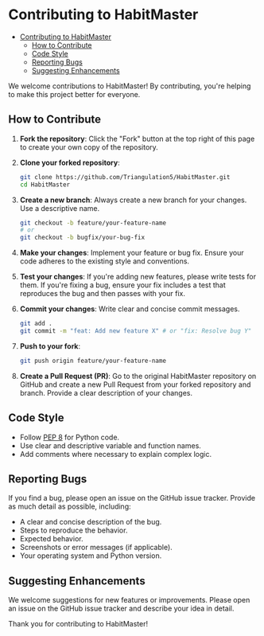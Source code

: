 # Contributing to HabitMaster

<!--toc:start-->
- [Contributing to HabitMaster](#contributing-to-habitmaster)
  - [How to Contribute](#how-to-contribute)
  - [Code Style](#code-style)
  - [Reporting Bugs](#reporting-bugs)
  - [Suggesting Enhancements](#suggesting-enhancements)
<!--toc:end-->

We welcome contributions to HabitMaster! By contributing, you're helping to make this project better for everyone.

## How to Contribute

1.  **Fork the repository**:
    Click the "Fork" button at the top right of this page to create your own copy of the repository.

2.  **Clone your forked repository**:
    ```bash
    git clone https://github.com/Triangulation5/HabitMaster.git
    cd HabitMaster
    ```

3.  **Create a new branch**:
    Always create a new branch for your changes. Use a descriptive name.
    ```bash
    git checkout -b feature/your-feature-name
    # or
    git checkout -b bugfix/your-bug-fix
    ```

4.  **Make your changes**:
    Implement your feature or bug fix. Ensure your code adheres to the existing style and conventions.

5.  **Test your changes**:
    If you're adding new features, please write tests for them. If you're fixing a bug, ensure your fix includes a test that reproduces the bug and then passes with your fix.

6.  **Commit your changes**:
    Write clear and concise commit messages.
    ```bash
    git add .
    git commit -m "feat: Add new feature X" # or "fix: Resolve bug Y"
    ```

7.  **Push to your fork**:
    ```bash
    git push origin feature/your-feature-name
    ```

8.  **Create a Pull Request (PR)**:
    Go to the original HabitMaster repository on GitHub and create a new Pull Request from your forked repository and branch. Provide a clear description of your changes.

## Code Style

-   Follow [PEP 8](https://www.python.org/dev/peps/pep-0008/) for Python code.
-   Use clear and descriptive variable and function names.
-   Add comments where necessary to explain complex logic.

## Reporting Bugs

If you find a bug, please open an issue on the GitHub issue tracker. Provide as much detail as possible, including:

-   A clear and concise description of the bug.
-   Steps to reproduce the behavior.
-   Expected behavior.
-   Screenshots or error messages (if applicable).
-   Your operating system and Python version.

## Suggesting Enhancements

We welcome suggestions for new features or improvements. Please open an issue on the GitHub issue tracker and describe your idea in detail.

Thank you for contributing to HabitMaster!
